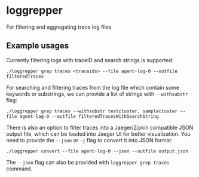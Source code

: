 # loggrepper
For filtering and aggregating trace log files

## Example usages

Currently filtering logs with traceID and search strings is supported:
```
./loggrepper grep traces <traceids> --file agent-log-0 --outfile filteredTraces
```

For searching and filtering traces from the log file which contain some keywords or substrings, we can
provide a list of strings with ``--withsubstr`` flag:
```
./loggrepper grep traces --withsubstr testcluster, samplecluster --file agent-log-0 --outfile filteredTracesWithSearchString
```
There is also an option to filter traces into a Jaeger/Zipkin compatible JSON output file, which can be loaded into Jaeger UI for better visualization. You need to provide the ``--json`` or ``-j`` flag to convert it into JSON format:
```
./loggrepper convert --file agent-log-0 --json --outfile output.json
```

The ``--json`` flag can also be provided with ``loggrepper grep traces`` command.
